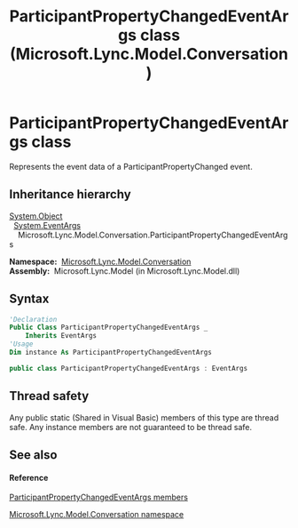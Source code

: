 ﻿---
title: ParticipantPropertyChangedEventArgs class (Microsoft.Lync.Model.Conversation)
TOCTitle: ParticipantPropertyChangedEventArgs class
ms:assetid: T:Microsoft.Lync.Model.Conversation.ParticipantPropertyChangedEventArgs_DI_3_UC_OCS14MrefLyncWPF
ms:mtpsurl: https://msdn.microsoft.com/en-us/library/microsoft.lync.model.conversation.participantpropertychangedeventargs_di_3_uc_ocs14mreflyncwpf(v=office.15)
ms:contentKeyID: 48601725
ms.date: 07/28/2014
mtps_version: v=office.15
f1_keywords:
- Microsoft.Lync.Model.Conversation.ParticipantPropertyChangedEventArgs
dev_langs:
- CSharp
- JScript
- VB
- other
---

# ParticipantPropertyChangedEventArgs class

Represents the event data of a ParticipantPropertyChanged event.

## Inheritance hierarchy

[System.Object](http://msdn2.microsoft.com/en-us/library/e5kfa45b)  
  [System.EventArgs](http://msdn2.microsoft.com/en-us/library/118wxtk3)  
    Microsoft.Lync.Model.Conversation.ParticipantPropertyChangedEventArgs  

**Namespace:**  [Microsoft.Lync.Model.Conversation](microsoft-lync-model-conversation-namespace_2.md)  
**Assembly:**  Microsoft.Lync.Model (in Microsoft.Lync.Model.dll)

## Syntax

``` vb
'Declaration
Public Class ParticipantPropertyChangedEventArgs _
    Inherits EventArgs
'Usage
Dim instance As ParticipantPropertyChangedEventArgs
```

``` csharp
public class ParticipantPropertyChangedEventArgs : EventArgs
```

## Thread safety

Any public static (Shared in Visual Basic) members of this type are thread safe. Any instance members are not guaranteed to be thread safe.

## See also

#### Reference

[ParticipantPropertyChangedEventArgs members](participantpropertychangedeventargs-members-microsoft-lync-model-conversation_2.md)

[Microsoft.Lync.Model.Conversation namespace](microsoft-lync-model-conversation-namespace_2.md)

